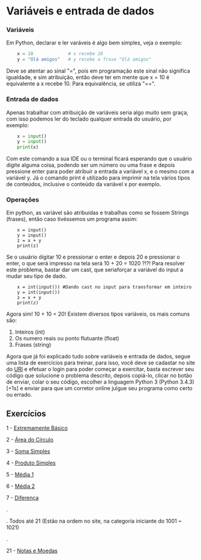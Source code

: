 # Variáveis e entrada de dados

### Variáveis

Em Python, declarar e ler varáveis é algo bem simples, veja o exemplo:

```py
    x = 10             # x recebe 10
    y = "Olá amigos"   # y recebe a frase "Olá amigos"
```

Deve se atentar ao sinal "=", pois em programação este sinal não significa igualdade, e sim atribuição, então deve ter em mente que x = 10 é equivalente a x recebe 10. Para equivalência, se utiliza "==".

### Entrada de dados

Apenas trabalhar com atribuição de variáveis seria algo muito sem graça, com isso podemos ler do teclado qualquer entrada do usuário, por exemplo:

```py
    x = input() 
    y = input()
    print(x)
```

Com este comando a sua IDE ou o terminal ficará esperando que o usuário digite alguma coisa, podendo ser um número ou uma frase e depois pressione enter para poder atribuir a entrada a variável x, e o mesmo com a variável y. Já o comando print é utilizado para imprimir na tela vários tipos de conteúdos, inclusive o conteúdo da variável x por exemplo.

### Operações

Em python, as variável são atribuidas e trabalhas como se fossem Strings \(frases\), então caso tivéssemos um programa assim:

```
    x = input() 
    y = input()
    z = x + y
    print(z)
```

Se o usuário digitar 10 e pressionar o enter e depois 20 e pressionar o enter, o que será impresso na tela será 10 + 20 = 1020   ?!?! Para resolver este problema, bastar dar um cast, que seriaforçar a variável do input a mudar seu tipo de dado.

```
    x = int(input()) #Dando cast no input para transformar em inteiro
    y = int(input())
    z = x + y
    print(z)
```

Agora sim! 10 + 10 = 20! Existem diversos tipos variáveis, os mais comuns são:  
1. Inteiros \(int\)  
2. Os numero reais ou ponto flutuante \(float\)  
3. Frases \(string\)

Agora que já foi explicado tudo sobre variáveis e entrada de dados, segue uma lista de exercícios para treinar, para isso, você deve se cadastar no site do [URI](https://www.urionlinejudge.com.br/judge/en/login) e efetuar o login para poder começar a exercitar, basta escrever seu código que solucione o problema descrito, depois copiá-lo, clicar no botão de enviar, colar o seu código, escolher a linguagem Python 3 \(Python 3.4.3\)\[+1s\] e enviar para que um corretor online julgue seu programa como certo ou errado.

## Exercícios

1 - [Extremamente Básico](https://www.urionlinejudge.com.br/judge/pt/problems/view/1001)

2 - [Área do Círculo](https://www.urionlinejudge.com.br/judge/pt/problems/view/1002)

3 - [Soma Simples](https://www.urionlinejudge.com.br/judge/pt/problems/view/1003)

4 - [Produto Simples](https://www.urionlinejudge.com.br/judge/pt/problems/view/1004)

5 - [Média 1](https://www.urionlinejudge.com.br/judge/pt/problems/view/1005)

6 - [Média 2](https://www.urionlinejudge.com.br/judge/pt/problems/view/1006)

7 - [Diferença](https://www.urionlinejudge.com.br/judge/pt/problems/view/1007)

.

. Todos até 21 \(Estão na ordem no site, na categoria iniciante do 1001 ~ 1021\)

.

21 - [Notas e Moedas](https://www.urionlinejudge.com.br/judge/pt/problems/view/1021)

